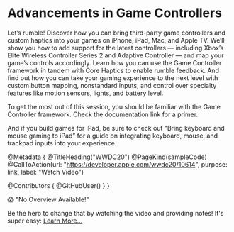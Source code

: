 # Advancements in Game Controllers

Let’s rumble! Discover how you can bring third-party game controllers and custom haptics into your games on iPhone, iPad, Mac, and Apple TV. We’ll show you how to add support for the latest controllers — including Xbox’s Elite Wireless Controller Series 2 and Adaptive Controller — and map your game’s controls accordingly. Learn how you can use the Game Controller framework in tandem with Core Haptics to enable rumble feedback. And find out how you can take your gaming experience to the next level with custom button mapping, nonstandard inputs, and control over specialty features like motion sensors, lights, and battery level.

To get the most out of this session, you should be familiar with the Game Controller framework. Check the documentation link for a primer.

And if you build games for iPad, be sure to check out "Bring keyboard and mouse gaming to iPad” for a guide on integrating keyboard, mouse, and trackpad inputs into your experience.

@Metadata {
   @TitleHeading("WWDC20")
   @PageKind(sampleCode)
   @CallToAction(url: "https://developer.apple.com/wwdc20/10614", purpose: link, label: "Watch Video")

   @Contributors {
      @GitHubUser(<replace this with your GitHub handle>)
   }
}

😱 "No Overview Available!"

Be the hero to change that by watching the video and providing notes! It's super easy:
 [Learn More…](https://wwdcnotes.github.io/WWDCNotes/documentation/wwdcnotes/contributing)

